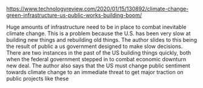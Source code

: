 https://www.technologyreview.com/2020/01/15/130892/climate-change-green-infrastructure-us-public-works-building-boom/

Huge amounts of infrastructure need to be in place to combat inevitable climate change. This is a problem because the U.S. has been very slow at building new things and rebuilding old things. The author slides to this being the result of public a us government designed to make slow decisions. There are two instances in the past of the US building things quickly, both when the federal government stepped in to combat economic downturn new deal. The author also says that the US must change public sentiment towards climate change to an immediate threat to get major traction on public projects like these
